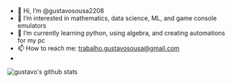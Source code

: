 - 👋 Hi, I’m @gustavosousa2208
- 👀 I’m interested in mathematics, data science, ML, and game console emulators
- 🌱 I’m currently learning python, using algebra, and creating automations for my pc
- 📫 How to reach me: trabalho.gustavosousa@gmail.com
- 
![gustavo's github stats](https://github-readme-stats.vercel.app/api?username=gustavosousa2208)

<!---
gustavosousa2208/gustavosousa2208 is a ✨ special ✨ repository because its `README.md` (this file) appears on your GitHub profile.
You can click the Preview link to take a look at your changes.
--->
